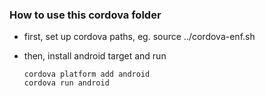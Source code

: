 ### How to use this cordova folder

- first, set up cordova paths, eg. source ../cordova-enf.sh

- then, install android target and run
    ```
    cordova platform add android
    cordova run android
    ```
